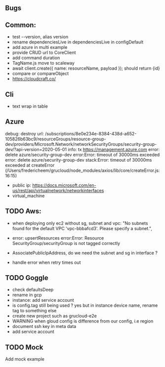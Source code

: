 ## Bugs

## Common:

- test --version, alias version
- rename dependenciesLive in dependenciesLive in configDefault
- add azure in multi example
- provide CRUD url to CoreClient
- add command duration
- TagName.js move to scaleway
- await client.create({ name: resourceName, payload }); should return {id}
- compare or compareObject
- https://cloudcraft.co/

## Cli

- text wrap in table

## Azure

debug: destroy url: /subscriptions/8e0e234e-8384-438d-a652-105826b63bc9/resourceGroups/resource-group-dev/providers/Microsoft.Network/networkSecurityGroups/security-group-dev/?api-version=2020-05-01
info: tx https://management.azure.com
error: delete azure/security-group-dev error:Error: timeout of 30000ms exceeded
error: delete azure/security-group-dev stack:Error: timeout of 30000ms exceeded
at createError (/Users/fredericheem/grucloud/node_modules/axios/lib/core/createError.js:16:15)

- public ip: https://docs.microsoft.com/en-us/rest/api/virtualnetwork/networkinterfaces
- virtual_machine

## TODO Aws:

- when deploying only ec2 without sg, subnet and vpc:
  "No subnets found for the default VPC 'vpc-bbbafcd3'. Please specify a subnet.",

- error: upsertResources error:Error: Resource SecurityGroup/securityGroup is not tagged correctly
- AssociatePublicIpAddress, do we need the subnet and sg in interface ?
- handle error when retry times out

## TODO Goggle

- check defaultsDeep
- rename in gcp
- instance: add service account
- is config.tag still being used ? yes but in instance device name, rename tag to something else
- create new project such as grucloud-e2e
- WARNING when gloud config is difference from our config, i.e region
- document ssh key in meta data
- add service account

## TODO Mock

Add mock example
